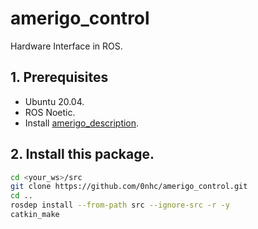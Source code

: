 # amerigo_control
Hardware Interface in ROS.

## 1. Prerequisites
* Ubuntu 20.04.
* ROS Noetic.
* Install [amerigo_description](https://github.com/0nhc/amerigo_description).

## 2. Install this package.
```sh
cd <your_ws>/src
git clone https://github.com/0nhc/amerigo_control.git
cd ..
rosdep install --from-path src --ignore-src -r -y
catkin_make
```
